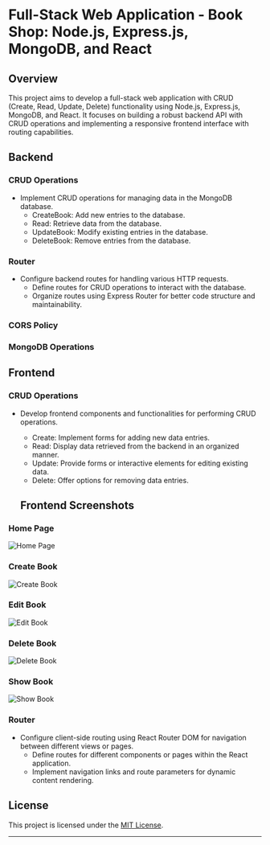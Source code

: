 
# Full-Stack Web Application - Book Shop: Node.js, Express.js, MongoDB, and React

## Overview

This project aims to develop a full-stack web application with CRUD (Create, Read, Update, Delete) functionality using Node.js, Express.js, MongoDB, and React. It focuses on building a robust backend API with CRUD operations and implementing a responsive frontend interface with routing capabilities.

## Backend

### CRUD Operations
- Implement CRUD operations for managing data in the MongoDB database.
  - CreateBook: Add new entries to the database.
  - Read: Retrieve data from the database.
  - UpdateBook: Modify existing entries in the database.
  - DeleteBook: Remove entries from the database.

### Router
- Configure backend routes for handling various HTTP requests.
  - Define routes for CRUD operations to interact with the database.
  - Organize routes using Express Router for better code structure and maintainability.

### CORS Policy

### MongoDB Operations

## Frontend

### CRUD Operations
- Develop frontend components and functionalities for performing CRUD operations.
  - Create: Implement forms for adding new data entries.
  - Read: Display data retrieved from the backend in an organized manner.
  - Update: Provide forms or interactive elements for editing existing data.
  - Delete: Offer options for removing data entries.

  ## Frontend Screenshots

### Home Page
![Home Page](frontend/images/home.JPG)

### Create Book
![Create Book](frontend/images/createBook.JPG)

### Edit Book
![Edit Book](frontend/images/editBook.JPG)

### Delete Book
![Delete Book](frontend/images/deleteBook.JPG)

### Show Book
![Show Book](frontend/images/showBook.JPG)

### Router
- Configure client-side routing using React Router DOM for navigation between different views or pages.
  - Define routes for different components or pages within the React application.
  - Implement navigation links and route parameters for dynamic content rendering.

## License

This project is licensed under the [MIT License](LICENSE).

---
